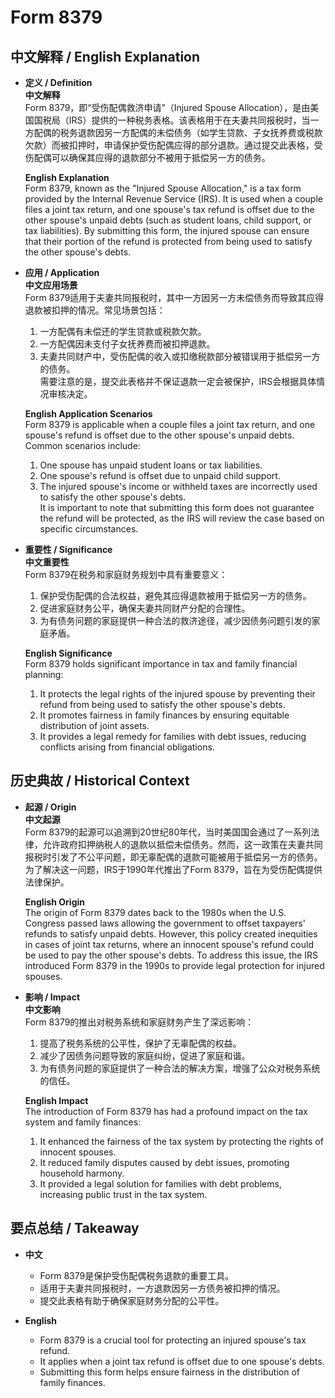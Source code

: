 # Form 8379

## 中文解释 / English Explanation

* **定义 / Definition**  
  **中文解释**  
  Form 8379，即“受伤配偶救济申请”（Injured Spouse Allocation），是由美国国税局（IRS）提供的一种税务表格。该表格用于在夫妻共同报税时，当一方配偶的税务退款因另一方配偶的未偿债务（如学生贷款、子女抚养费或税款欠款）而被扣押时，申请保护受伤配偶应得的部分退款。通过提交此表格，受伤配偶可以确保其应得的退款部分不被用于抵偿另一方的债务。  

  **English Explanation**  
  Form 8379, known as the "Injured Spouse Allocation," is a tax form provided by the Internal Revenue Service (IRS). It is used when a couple files a joint tax return, and one spouse's tax refund is offset due to the other spouse's unpaid debts (such as student loans, child support, or tax liabilities). By submitting this form, the injured spouse can ensure that their portion of the refund is protected from being used to satisfy the other spouse's debts.

* **应用 / Application**  
  **中文应用场景**  
  Form 8379适用于夫妻共同报税时，其中一方因另一方未偿债务而导致其应得退款被扣押的情况。常见场景包括：  
  1. 一方配偶有未偿还的学生贷款或税款欠款。  
  2. 一方配偶因未支付子女抚养费而被扣押退款。  
  3. 夫妻共同财产中，受伤配偶的收入或扣缴税款部分被错误用于抵偿另一方的债务。  
  需要注意的是，提交此表格并不保证退款一定会被保护，IRS会根据具体情况审核决定。  

  **English Application Scenarios**  
  Form 8379 is applicable when a couple files a joint tax return, and one spouse's refund is offset due to the other spouse's unpaid debts. Common scenarios include:  
  1. One spouse has unpaid student loans or tax liabilities.  
  2. One spouse's refund is offset due to unpaid child support.  
  3. The injured spouse's income or withheld taxes are incorrectly used to satisfy the other spouse's debts.  
  It is important to note that submitting this form does not guarantee the refund will be protected, as the IRS will review the case based on specific circumstances.

* **重要性 / Significance**  
  **中文重要性**  
  Form 8379在税务和家庭财务规划中具有重要意义：  
  1. 保护受伤配偶的合法权益，避免其应得退款被用于抵偿另一方的债务。  
  2. 促进家庭财务公平，确保夫妻共同财产分配的合理性。  
  3. 为有债务问题的家庭提供一种合法的救济途径，减少因债务问题引发的家庭矛盾。  

  **English Significance**  
  Form 8379 holds significant importance in tax and family financial planning:  
  1. It protects the legal rights of the injured spouse by preventing their refund from being used to satisfy the other spouse's debts.  
  2. It promotes fairness in family finances by ensuring equitable distribution of joint assets.  
  3. It provides a legal remedy for families with debt issues, reducing conflicts arising from financial obligations.

## 历史典故 / Historical Context

* **起源 / Origin**  
  **中文起源**  
  Form 8379的起源可以追溯到20世纪80年代，当时美国国会通过了一系列法律，允许政府扣押纳税人的退款以抵偿未偿债务。然而，这一政策在夫妻共同报税时引发了不公平问题，即无辜配偶的退款可能被用于抵偿另一方的债务。为了解决这一问题，IRS于1990年代推出了Form 8379，旨在为受伤配偶提供法律保护。  

  **English Origin**  
  The origin of Form 8379 dates back to the 1980s when the U.S. Congress passed laws allowing the government to offset taxpayers' refunds to satisfy unpaid debts. However, this policy created inequities in cases of joint tax returns, where an innocent spouse's refund could be used to pay the other spouse's debts. To address this issue, the IRS introduced Form 8379 in the 1990s to provide legal protection for injured spouses.

* **影响 / Impact**  
  **中文影响**  
  Form 8379的推出对税务系统和家庭财务产生了深远影响：  
  1. 提高了税务系统的公平性，保护了无辜配偶的权益。  
  2. 减少了因债务问题导致的家庭纠纷，促进了家庭和谐。  
  3. 为有债务问题的家庭提供了一种合法的解决方案，增强了公众对税务系统的信任。  

  **English Impact**  
  The introduction of Form 8379 has had a profound impact on the tax system and family finances:  
  1. It enhanced the fairness of the tax system by protecting the rights of innocent spouses.  
  2. It reduced family disputes caused by debt issues, promoting household harmony.  
  3. It provided a legal solution for families with debt problems, increasing public trust in the tax system.

## 要点总结 / Takeaway

* **中文**  
  - Form 8379是保护受伤配偶税务退款的重要工具。  
  - 适用于夫妻共同报税时，一方退款因另一方债务被扣押的情况。  
  - 提交此表格有助于确保家庭财务分配的公平性。  

* **English**  
  - Form 8379 is a crucial tool for protecting an injured spouse's tax refund.  
  - It applies when a joint tax refund is offset due to one spouse's debts.  
  - Submitting this form helps ensure fairness in the distribution of family finances.